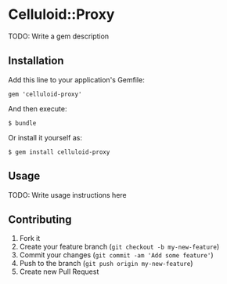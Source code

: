 # Celluloid::Proxy

TODO: Write a gem description

## Installation

Add this line to your application's Gemfile:

    gem 'celluloid-proxy'

And then execute:

    $ bundle

Or install it yourself as:

    $ gem install celluloid-proxy

## Usage

TODO: Write usage instructions here

## Contributing

1. Fork it
2. Create your feature branch (`git checkout -b my-new-feature`)
3. Commit your changes (`git commit -am 'Add some feature'`)
4. Push to the branch (`git push origin my-new-feature`)
5. Create new Pull Request
